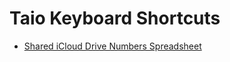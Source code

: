 # Taio Keyboard Shortcuts
- [Shared iCloud Drive Numbers Spreadsheet](https://www.icloud.com/numbers/09fz9EzsusGJJzr-BB6EHskBg#Taio_Keyboard_Shortcuts)
